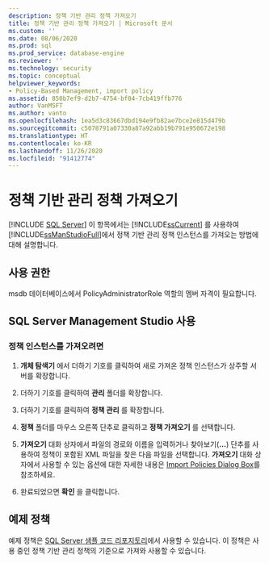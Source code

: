 ```yaml
---
description: 정책 기반 관리 정책 가져오기
title: 정책 기반 관리 정책 가져오기 | Microsoft 문서
ms.custom: ''
ms.date: 08/06/2020
ms.prod: sql
ms.prod_service: database-engine
ms.reviewer: ''
ms.technology: security
ms.topic: conceptual
helpviewer_keywords:
- Policy-Based Management, import policy
ms.assetid: 850b7ef9-d2b7-4754-bf04-7cb419ffb776
author: VanMSFT
ms.author: vanto
ms.openlocfilehash: 1ea5d3c83667dbd194e9fb82ae7bce2e815d479b
ms.sourcegitcommit: c5078791a07330a87a92abb19b791e950672e198
ms.translationtype: HT
ms.contentlocale: ko-KR
ms.lasthandoff: 11/26/2020
ms.locfileid: "91412774"
---
```

# <a name="import-a-policy-based-management-policy"></a>정책 기반 관리 정책 가져오기
 [!INCLUDE [SQL Server](../../includes/applies-to-version/sqlserver.md)]
  이 항목에서는 [!INCLUDE[ssCurrent](../../includes/sscurrent-md.md)] 를 사용하여 [!INCLUDE[ssManStudioFull](../../includes/ssmanstudiofull-md.md)]에서 정책 기반 관리 정책 인스턴스를 가져오는 방법에 대해 설명합니다.  
  
## <a name="permissions"></a>사용 권한
 msdb 데이터베이스에서 PolicyAdministratorRole 역할의 멤버 자격이 필요합니다.

  
##  <a name="using-sql-server-management-studio"></a>SQL Server Management Studio 사용  
  
### <a name="to-import-a-policy-instance"></a>정책 인스턴스를 가져오려면  
  
1.  **개체 탐색기** 에서 더하기 기호를 클릭하여 새로 가져온 정책 인스턴스가 상주할 서버를 확장합니다.  
  
2.  더하기 기호를 클릭하여 **관리** 폴더를 확장합니다.  
  
3.  더하기 기호를 클릭하여 **정책 관리** 를 확장합니다.  
  
4.  **정책** 폴더를 마우스 오른쪽 단추로 클릭하고 **정책 가져오기** 를 선택합니다.  
  
5.  **가져오기** 대화 상자에서 파일의 경로와 이름을 입력하거나 찾아보기(**...**) 단추를 사용하여 정책이 포함된 XML 파일을 찾은 다음 파일을 선택합니다. **가져오기** 대화 상자에서 사용할 수 있는 옵션에 대한 자세한 내용은 [Import Policies Dialog Box](../../relational-databases/policy-based-management/import-policies-dialog-box.md)를 참조하세요.  
  
6.  완료되었으면 **확인** 을 클릭합니다.  


## <a name="example-policies"></a>예제 정책
 예제 정책은 [SQL Server 샘플 코드 리포지토리](https://github.com/microsoft/sql-server-samples/tree/master/samples/features/epm-framework/sample-policies)에서 사용할 수 있습니다. 이 정책은 사용 중인 정책 기반 관리 정책의 기준으로 가져와 사용할 수 있습니다.
